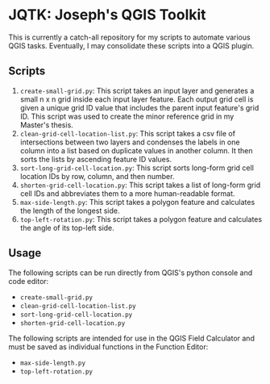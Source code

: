 # JQTK: Joseph's QGIS Toolkit

This is currently a catch-all repository for my scripts to automate various QGIS tasks. Eventually, I may consolidate these scripts into a QGIS plugin.

## Scripts
1. `create-small-grid.py`: This script takes an input layer and generates a small n x n grid inside each input layer feature. Each output grid cell is given a unique grid ID value that includes the parent input feature's grid ID. This script was used to create the minor reference grid in my Master's thesis.
2. `clean-grid-cell-location-list.py`: This script takes a csv file of intersections between two layers and condenses the labels in one column into a list based on duplicate values in another column. It then sorts the lists by ascending feature ID values.
3. `sort-long-grid-cell-location.py`: This script sorts long-form grid cell location IDs by row, column, and then number.
4. `shorten-grid-cell-location.py`: This script takes a list of long-form grid cell IDs and abbreviates them to a more human-readable format.
5. `max-side-length.py`: This script takes a polygon feature and calculates the length of the longest side.
6. `top-left-rotation.py`: This script takes a polygon feature and calculates the angle of its top-left side.

## Usage
The following scripts can be run directly from QGIS's python console and code editor:
- `create-small-grid.py`
- `clean-grid-cell-location-list.py`
- `sort-long-grid-cell-location.py`
- `shorten-grid-cell-location.py`

The following scripts are intended for use in the QGIS Field Calculator and must be saved as individual functions in the Function Editor:
- `max-side-length.py`
- `top-left-rotation.py`
